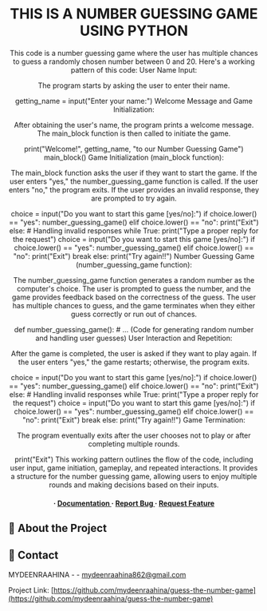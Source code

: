 <div align='center'>

<h1>THIS IS A NUMBER GUESSING GAME USING PYTHON</h1>
<p>This code is a number guessing game where the user has multiple chances to guess a randomly chosen number between 0 and 20.
  Here's a  working pattern of this code:
  User Name Input:

The program starts by asking the user to enter their name.

getting_name = input("Enter your name:")
Welcome Message and Game Initialization:

After obtaining the user's name, the program prints a welcome message.
The main_block function is then called to initiate the game.

print("Welcome!", getting_name, "to our Number Guessing Game")
main_block()
Game Initialization (main_block function):

The main_block function asks the user if they want to start the game.
If the user enters "yes," the number_guessing_game function is called.
If the user enters "no," the program exits.
If the user provides an invalid response, they are prompted to try again.

choice = input("Do you want to start this game [yes/no]:")
if choice.lower() == "yes":
    number_guessing_game()
elif choice.lower() == "no":
    print("Exit")
else:
    # Handling invalid responses
    while True:
        print("Type a proper reply for the request")
        choice = input("Do you want to start this game [yes/no]:")
        if choice.lower() == "yes":
            number_guessing_game()
        elif choice.lower() == "no":
            print("Exit")
            break
        else:
            print("Try again!!")
Number Guessing Game (number_guessing_game function):

The number_guessing_game function generates a random number as the computer's choice.
The user is prompted to guess the number, and the game provides feedback based on the correctness of the guess.
The user has multiple chances to guess, and the game terminates when they either guess correctly or run out of chances.

def number_guessing_game():
    # ... (Code for generating random number and handling user guesses)
User Interaction and Repetition:

After the game is completed, the user is asked if they want to play again.
If the user enters "yes," the game restarts; otherwise, the program exits.

choice = input("Do you want to start this game [yes/no]:")
if choice.lower() == "yes":
    number_guessing_game()
elif choice.lower() == "no":
    print("Exit")
else:
    # Handling invalid responses
    while True:
        print("Type a proper reply for the request")
        choice = input("Do you want to start this game [yes/no]:")
        if choice.lower() == "yes":
            number_guessing_game()
        elif choice.lower() == "no":
            print("Exit")
            break
        else:
            print("Try again!!")
Game Termination:

The program eventually exits after the user chooses not to play or after completing multiple rounds.

print("Exit")
This working pattern outlines the flow of the code, including user input, game initiation, gameplay, and repeated interactions. It provides a structure for the number guessing game, allowing users to enjoy multiple rounds and making decisions based on their inputs.

</p>

<h4> <span> · </span> <a href="https://github.com/MydeenRaahia/guess-the-number-game/blob/master/README.md"> Documentation </a> <span> · </span> <a href="https://github.com/MydeenRaahia/guess-the-number-game/issues"> Report Bug </a> <span> · </span> <a href="https://github.com/MydeenRaahia/guess-the-number-game/issues"> Request Feature </a> </h4>


</div>




## :star2: About the Project

## :handshake: Contact

MYDEENRAAHINA - - mydeenraahina862@gmail.com

Project Link: [https://github.com/mydeenraahina/guess-the-number-game](https://github.com/mydeenraahina/guess-the-number-game)
